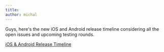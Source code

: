 ```yaml
---
title:
author: michal
---
```


Guys, here's the new iOS and Android release timeline considering all the open issues and upcoming testing rounds.

[iOS & Android Release Timeline](http://goo.gl/ML5iXy)
